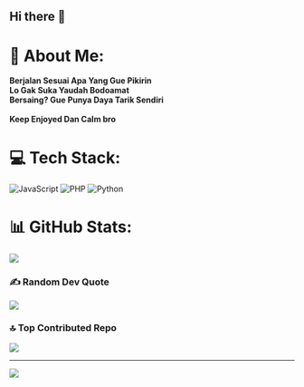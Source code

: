 ## Hi there 👋

# 💫 About Me:
<b>Berjalan Sesuai Apa Yang Gue Pikirin</b><br><b>Lo Gak Suka Yaudah Bodoamat</b><br><b>Bersaing? Gue Punya Daya Tarik Sendiri</b> <br><br><b>Keep Enjoyed Dan Calm bro</b>


# 💻 Tech Stack:
![JavaScript](https://img.shields.io/badge/javascript-%23323330.svg?style=for-the-badge&logo=javascript&logoColor=%23F7DF1E) ![PHP](https://img.shields.io/badge/php-%23777BB4.svg?style=for-the-badge&logo=php&logoColor=white) ![Python](https://img.shields.io/badge/python-3670A0?style=for-the-badge&logo=python&logoColor=ffdd54)
# 📊 GitHub Stats:
![](https://github-readme-streak-stats.herokuapp.com/?user=iamnotdevs&theme=dark&hide_border=false)<br/>
### ✍️ Random Dev Quote
![](https://quotes-github-readme.vercel.app/api?type=horizontal&theme=radical)
### 🔝 Top Contributed Repo
![](https://github-contributor-stats.vercel.app/api?username=iamnotdevs&limit=5&theme=dark&combine_all_yearly_contributions=true)

---
[![](https://visitcount.itsvg.in/api?id=iamnotdevs&icon=0&color=0)](https://visitcount.itsvg.in)

<!-- Proudly created with GPRM ( https://gprm.itsvg.in ) -->
